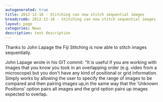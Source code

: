 ```yaml
---
autogenerated: true
title: 2012-12-18 - Stitching can now stitch sequential images
breadcrumb: 2012-12-18 - Stitching can now stitch sequential images
layout: page
categories: News
description: test description
---
```


Thanks to John Lapage the Fiji Stitching is now able to stitch images sequentially.

John Lapage wrote in his GIT commit: "It is useful if you are working with images that you know you took in an overlapping order (e.g. video from a microscope) but you don't have any kind of positional or grid information. Simply works by allowing the user to specify the range of images to be compared and then pairing images up,in the same way that the 'Unknown Positions' option pairs all images and the grid option pairs up images expected to overlap.


